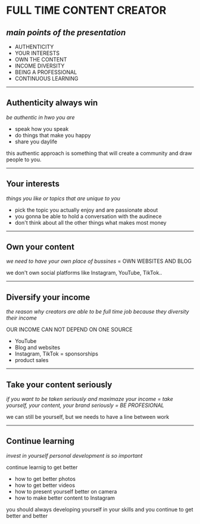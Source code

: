 # FULL TIME CONTENT CREATOR

## _main points of the presentation_
- AUTHENTICITY 
- YOUR INTERESTS
- OWN THE CONTENT 
- INCOME DIVERSITY
- BEING A PROFESSIONAL
- CONTINUOUS LEARNING  

___

## Authenticity always win

 _be authentic in hwo you are_ 
 
 - speak how you speak
 - do things that make you happy
 - share you daylife 
 
 this authentic approach is something that will create a community and draw people to you.

___

## Your interests 
 _things you like or topics that are unique to you_ 
 
 - pick the topic you actually enjoy and are passionate about
 - you gonna be able to hold a conversation with the audinece 
 - don't think about all the other things what makes most money
 
___

## Own your content

_we need to have your own place of bussines_ = OWN WEBSITES AND BLOG

we don't own social platforms like Instagram, YouTube, TikTok..

___

## Diversify your income 
_the reason why creators are able to be full time job because they diversity their income_


OUR INCOME CAN NOT DEPEND ON ONE SOURCE 

- YouTube
- Blog and websites
- Instagram, TikTok = sponsorships
- product sales 

___

## Take your content seriously 

_if you want to be taken seriously and maximaze your income = take yourself, your content, your brand seriously = BE PROFESIONAL_

we can still be yourself, but we needs to have a line between work 

___

## Continue learning 

_invest in yourself personal development is so important_

continue learnig to get better 
- how to get better photos 
- how to get better videos 
- how to present yourself better on camera
- how to make better content to Instagram 

you should always developing yourself in your skills and you continue to get better and better

